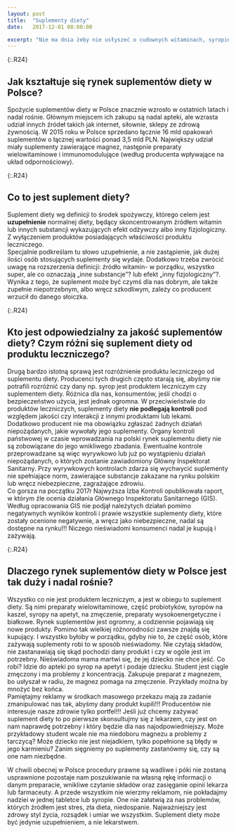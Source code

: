 ```yaml
---
layout: post
title:  "Suplementy diety"
date:   2017-12-01 08:00:00

excerpt: "Nie ma dnia żeby nie usłyszeć o cudownych witaminach, syropie na zmęczenie, preparacie białkowym, który odbudowuje mięśnie. O co chodzi z tymi suplementami diety? Co kryje się pod tą nazwą? Jak wygląda rynek suplementów diety w Polsce?"
---
```


{:.R24}
## Jak kształtuje się rynek suplementów diety w Polsce?

Spożycie suplementów diety w Polsce znacznie wzrosło w ostatnich latach i nadal rośnie. Głównym miejscem ich zakupu są nadal apteki, ale wzrasta udział innych źródeł takich jak internet, siłownie, sklepy ze zdrową żywnością. W 2015 roku w Polsce sprzedano łącznie 16 mld opakowań suplementów o łącznej wartości ponad 3,5 mld PLN. Największy udział miały suplementy zawierające magnez, następnie preparaty wielowitaminowe i immunomodulujące (według producenta wpływające na układ odpornościowy).
 
{:.R24}
## Co to jest suplement diety?

Suplement diety wg definicji to środek spożywczy, którego celem jest **uzupełnienie** normalnej diety, będący skoncentrowanym źródłem witamin lub innych substancji wykazujących efekt odżywczy albo inny fizjologiczny. Z wyłączeniem produktów posiadających właściwości produktu leczniczego.   
Specjalnie podkreślam tu słowo uzupełnienie, a nie zastąpienie, jak dużej ilości osób stosujących suplementy się wydaje.   Dodatkowo trzeba zwrócić uwagę na rozszerzenia definicji: źródło witamin- w porządku, wszystko super, ale co oznaczają „inne substancje”? lub efekt „inny fizjologiczny”?.  
Wynika z tego, że suplement może być czymś dla nas dobrym, ale także zupełnie niepotrzebnym, albo wręcz szkodliwym, zależy co producent wrzucił do danego słoiczka.

{:.R24}
## Kto jest odpowiedzialny za jakość suplementów diety? Czym różni się suplement diety od produktu leczniczego?

Drugą bardzo istotną sprawą jest rozróżnienie produktu leczniczego od suplementu diety. Producenci tych drugich często starają się, abyśmy nie potrafili rozróżnić czy dany np. syrop jest produktem leczniczym czy suplementem diety. Różnica dla nas, konsumentów, jeśli chodzi o bezpieczeństwo użycia, jest jednak ogromna. W przeciwieństwie do produktów leczniczych, suplementy diety **nie podlegają kontroli** pod względem jakości czy interakcji z innymi produktami lub lekami.  
Dodatkowo producent nie ma obowiązku zgłaszać żadnych działań niepożądanych, jakie wywołały jego suplementy. Organy kontroli państwowej w czasie wprowadzania na polski rynek suplementu diety nie są zobowiązane do jego wnikliwego zbadania. Ewentualne kontrole przeprowadzane są więc wyrywkowo lub już po wystąpieniu działań niepożądanych, o których zostanie zawiadomiony Główny Inspektorat Sanitarny. Przy wyrywkowych kontrolach zdarza się wychwycić suplementy nie spełniające norm, zawierające substancje zakazane na rynku polskim lub wręcz niebezpieczne, zagrażające zdrowiu.  
Co gorsza na początku 2017r Najwyższa Izba Kontroli opublikowała raport, w którym źle ocenia działania Głównego Inspektoratu Sanitarnego (GIS). Według opracowania GIS nie podjął należytych działań pomimo negatywnych wyników kontroli i prawie wszystkie suplementy diety, które zostały ocenione negatywnie, a wręcz jako niebezpieczne, nadal są dostępne na rynku!!! Niczego nieświadomi konsumenci nadal je kupują i zażywają.

{:.R24}
## Dlaczego rynek suplementów diety w Polsce jest tak duży i nadal rośnie?

Wszystko co nie jest produktem leczniczym, a jest w obiegu to suplement diety. Są nimi preparaty wielowitaminowe, część probiotyków, syropów na kaszel, syropy na apetyt, na zmęczenie, preparaty wysokoenergetyczne i białkowe. Rynek suplementów jest ogromny, a codziennie pojawiają się nowe produkty. Pomimo tak wielkiej różnorodności zawsze znajdą się kupujący. I wszystko byłoby w porządku, gdyby nie to, że część osób, które zażywają suplementy robi to w sposób nieświadomy. Nie czytają składów, nie zastanawiają się skąd pochodzi dany produkt i czy w ogóle jest im potrzebny. Nieświadoma mama martwi się, że jej dziecko nie chce jeść. Co robi? Idzie do apteki po syrop na apetyt i podaje dziecku. Student jest ciągle zmęczony i ma problemy z koncentracją. Zakupuje preparat z magnezem, bo usłyszał w radiu, że magnez pomaga na zmęczenie. Przykłady można by mnożyć bez końca.  
Pamiętajmy reklamy w środkach masowego przekazu mają za zadanie zmanipulować nas tak, abyśmy dany produkt kupili!!! Producentów nie interesuje nasze zdrowie tylko portfel!!! Jeśli już chcemy zażywać suplement diety to po pierwsze skonsultujmy się z lekarzem, czy jest on nam naprawdę potrzebny i który będzie dla nas najodpowiedniejszy. Może przykładowy student wcale nie ma niedoboru magnezu a problemy z tarczycą? Może dziecko nie jest niejadkiem, tylko popełnione są błędy w jego karmieniu? Zanim sięgniemy po suplementy zastanówmy się, czy są one nam niezbędne. 

W chwili obecnej w Polsce procedury prawne są wadliwe i póki nie zostaną usprawnione pozostaje nam poszukiwanie na własną rękę informacji o danym preparacie, wnikliwe czytanie składów oraz zasięganie opinii lekarza lub farmaceuty. A przede wszystkim nie wierzmy reklamom, nie pokładajmy nadziei w jednej tabletce lub syropie. One nie załatwią za nas problemów, których źródłem jest stres, zła dieta, niedospanie. Najważniejszy jest zdrowy styl życia, rozsądek i umiar we wszystkim. Suplement diety może być jedynie uzupełnieniem, a nie lekarstwem.
